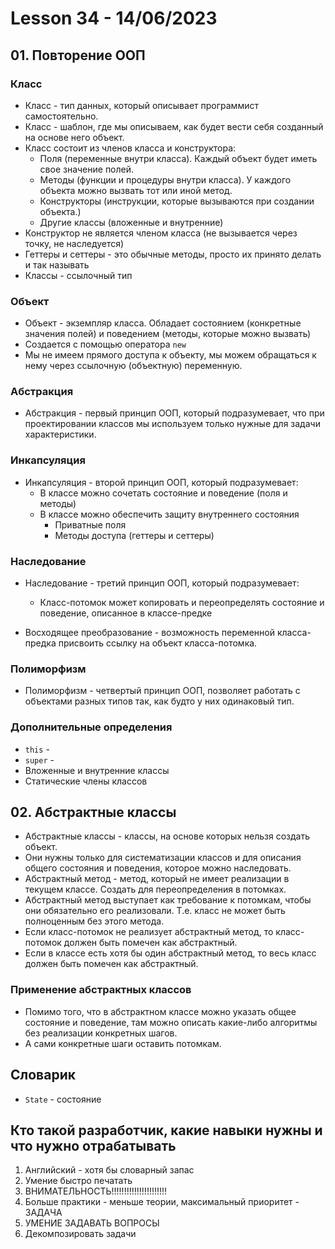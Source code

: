 # Lesson 34 - 14/06/2023

## 01. Повторение ООП

### Класс

* Класс - тип данных, который описывает программист самостоятельно.
* Класс - шаблон, где мы описываем, как будет вести себя созданный на основе него объект.
* Класс состоит из членов класса и конструктора:
    - Поля (переменные внутри класса). Каждый объект будет иметь свое значение полей.
    - Методы (функции и процедуры внутри класса). У каждого объекта можно вызвать тот или иной метод.
    - Конструкторы (инструкции, которые вызываются при создании объекта.)
    - Другие классы (вложенные и внутренние)
* Конструктор не является членом класса (не вызывается через точку, не наследуется) 
* Геттеры и сеттеры - это обычные методы, просто их принято делать и так называть
* Классы - ссылочный тип

### Объект

* Объект - экземпляр класса. Обладает состоянием (конкретные значения полей) и поведением (методы, которые можно вызвать)
* Создается с помощью оператора `new`
* Мы не имеем прямого доступа к объекту, мы можем обращаться к нему через ссылочную (объектную) переменную.

### Абстракция

* Абстракция - первый принцип ООП, который подразумевает, что при 
проектировании классов мы используем только нужные для задачи характеристики.

### Инкапсуляция

* Инкапсуляция - второй принцип ООП, который подразумевает:
  * В классе можно сочетать состояние и поведение (поля и методы)
  * В классе можно обеспечить защиту внутреннего состояния
    * Приватные поля
    * Методы доступа (геттеры и сеттеры)

### Наследование 

* Наследование - третий принцип ООП, который подразумевает:
  * Класс-потомок может копировать и переопределять состояние и поведение, описанное в классе-предке

* Восходящее преобразование - возможность переменной класса-предка присвоить ссылку на объект класса-потомка.

### Полиморфизм

* Полиморфизм - четвертый принцип ООП, позволяет работать с объектами разных типов так, как будто у них одинаковый тип.

### Дополнительные определения

* `this` - 
* `super` - 
* Вложенные и внутренние классы
* Статические члены классов

## 02. Абстрактные классы 

* Абстрактные классы - классы, на основе которых нельзя создать объект. 
* Они нужны только для систематизации классов и для описания общего состояния и поведения, которое можно наследовать.
* Абстрактный метод - метод, который не имеет реализации в текущем классе. Создать для переопределения в потомках.
* Абстрактный метод выступает как требование к потомкам, чтобы они обязательно его реализовали. Т.е. класс не может быть полноценным без этого метода.
* Если класс-потомок не реализует абстрактный метод, то класс-потомок должен быть помечен как абстрактный.
* Если в классе есть хотя бы один абстрактный метод, то весь класс должен быть помечен как абстрактный.

### Применение абстрактных классов

* Помимо того, что в абстрактном классе можно указать общее состояние и поведение, 
там можно описать какие-либо алгоритмы без реализации конкретных шагов.
* А сами конкретные шаги оставить потомкам.

## Словарик

* `State` - состояние

## Кто такой разработчик, какие навыки нужны и что нужно отрабатывать

1. Английский - хотя бы словарный запас
2. Умение быстро печатать
3. ВНИМАТЕЛЬНОСТЬ!!!!!!!!!!!!!!!!!!!!!!
4. Больше практики - меньше теории, максимальный приоритет - ЗАДАЧА
5. УМЕНИЕ ЗАДАВАТЬ ВОПРОСЫ
6. Декомпозировать задачи